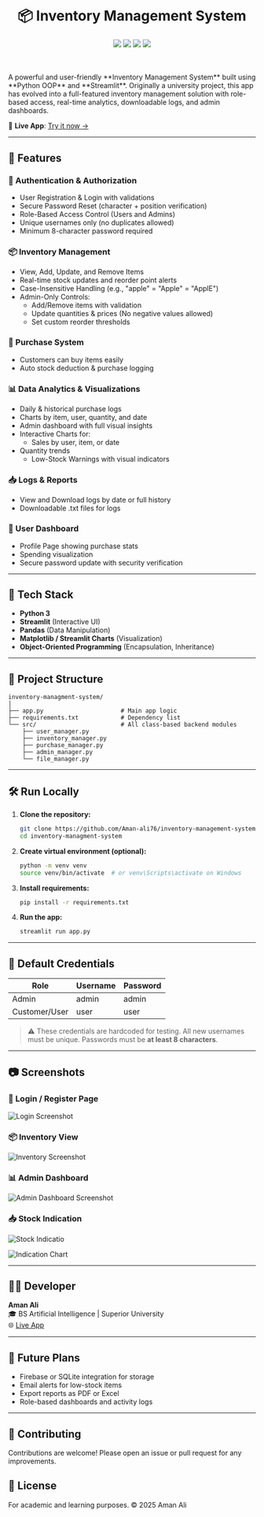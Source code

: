 <h1 align="center">📦 Inventory Management System</h1>

<h6 align="center">
  <img src="https://img.shields.io/badge/Streamlit-FF4B4B?style=for-the-badge&logo=Streamlit&logoColor=white" />
  <img src="https://img.shields.io/badge/Python-3776AB?style=for-the-badge&logo=python&logoColor=white" />
  <img src="https://img.shields.io/badge/Pandas-150458?style=for-the-badge&logo=pandas&logoColor=white" />
  <img src="https://img.shields.io/badge/Matplotlib-11557c?style=for-the-badge&logo=python&logoColor=white" />
</h6>

<br>
A powerful and user-friendly **Inventory Management System** built using **Python OOP** and **Streamlit**. Originally a university project, this app has evolved into a full-featured inventory management solution with role-based access, real-time analytics, downloadable logs, and admin dashboards.

🔗 **Live App**: [Try it now →](https://inventory-soft.streamlit.app/)

---

## 🚀 Features

### 🔐 Authentication & Authorization
- User Registration & Login with validations
- Secure Password Reset (character + position verification)
- Role-Based Access Control (Users and Admins)
- Unique usernames only (no duplicates allowed)
- Minimum 8-character password required

### 📦 Inventory Management
- View, Add, Update, and Remove Items
- Real-time stock updates and reorder point alerts
- Case-Insensitive Handling (e.g., "apple" = "Apple" = "ApplE")
- Admin-Only Controls:
   - Add/Remove items with validation
   - Update quantities & prices (No negative values allowed)
   - Set custom reorder thresholds
  
### 🛒 Purchase System
- Customers can buy items easily
- Auto stock deduction & purchase logging

### 📊 Data Analytics & Visualizations
- Daily & historical purchase logs
- Charts by item, user, quantity, and date
- Admin dashboard with full visual insights
- Interactive Charts for:
   - Sales by user, item, or date
- Quantity trends
   - Low-Stock Warnings with visual indicators

### 📥 Logs & Reports
- View and Download logs by date or full history
- Downloadable .txt files for logs

### 👤 User Dashboard
- Profile Page showing purchase stats
- Spending visualization
- Secure password update with security verification

---

## 🧱 Tech Stack

- **Python 3**
- **Streamlit** (Interactive UI)
- **Pandas** (Data Manipulation)
- **Matplotlib / Streamlit Charts** (Visualization)
- **Object-Oriented Programming** (Encapsulation, Inheritance)

---

## 📁 Project Structure

```
inventory-managment-system/
│
├── app.py                      # Main app logic
├── requirements.txt            # Dependency list
└── src/                        # All class-based backend modules
    ├── user_manager.py
    ├── inventory_manager.py
    ├── purchase_manager.py
    ├── admin_manager.py
    └── file_manager.py
```

---

## 🛠️ Run Locally

1. **Clone the repository:**
   ```bash
   git clone https://github.com/Aman-ali76/inventory-management-system.git
   cd inventory-managment-system
   ```

2. **Create virtual environment (optional):**
   ```bash
   python -m venv venv
   source venv/bin/activate  # or venv\Scripts\activate on Windows
   ```

3. **Install requirements:**
   ```bash
   pip install -r requirements.txt
   ```

4. **Run the app:**
   ```bash
   streamlit run app.py
   ```

---

## 🧪 Default Credentials

| Role          | Username | Password |
|---------------|----------|----------|
| Admin         | admin    | admin    |
| Customer/User | user     | user     |

> ⚠️ These credentials are hardcoded for testing. All new usernames must be unique. Passwords must be **at least 8 characters**.

---

## 📷 Screenshots

### 🔐 Login / Register Page
![Login Screenshot](images/login.png)

### 📦 Inventory View
![Inventory Screenshot](images/inventory.png)

### 📊 Admin Dashboard
![Admin Dashboard Screenshot](images/admin.png)

### 📥 Stock Indication
![Stock Indicatio](images/stocj.png)

![Indication Chart](images/stockchart.png)

---

## 👨‍💻 Developer

**Aman Ali**  
🎓 BS Artificial Intelligence | Superior University  
🌐 [Live App](https://inventory-soft.streamlit.app/)  

---

## 🌱 Future Plans

- Firebase or SQLite integration for storage
- Email alerts for low-stock items
- Export reports as PDF or Excel
- Role-based dashboards and activity logs

---

## 🤝 Contributing

Contributions are welcome! Please open an issue or pull request for any improvements.

## 📜 License

For academic and learning purposes. © 2025 Aman Ali
